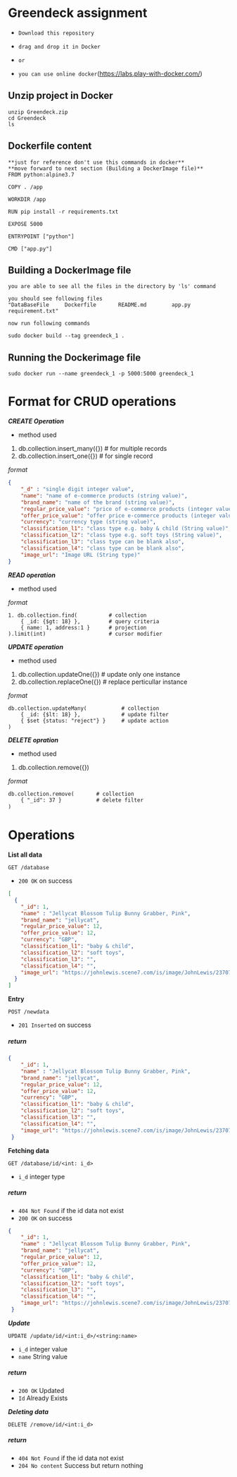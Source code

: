 # Greendeck assignment

- `Download this repository`

- `drag and drop it in Docker`
 
- `or`
 
- `you can use online docker`(https://labs.play-with-docker.com/)

## Unzip project in Docker

```text
unzip Greendeck.zip
cd Greendeck
ls
```

## Dockerfile content

```text
**just for reference don't use this commands in docker**
**move forward to next section (Building a DockerImage file)**
FROM python:alpine3.7

COPY . /app

WORKDIR /app

RUN pip install -r requirements.txt

EXPOSE 5000

ENTRYPOINT ["python"]

CMD ["app.py"]

```

## Building a DockerImage file

```
you are able to see all the files in the directory by 'ls' command

you should see following files
"DataBaseFile     Dockerfile       README.md        app.py           requirement.txt"

now run following commands

sudo docker build --tag greendeck_1 .
```

## Running the Dockerimage file

```
sudo docker run --name greendeck_1 -p 5000:5000 greendeck_1
```

# Format for CRUD operations

***CREATE Operation***
- method used
1. db.collection.insert_many({}) # for multiple records
2. db.collection.insert_one({}) # for single record

*format*
```json
{
    "_d" : "single digit integer value",
    "name": "name of e-commerce products (string value)",
    "brand_name": "name of the brand (string value)",
    "regular_price_value": "price of e-commerce products (integer value)",
    "offer_price_value": "offer price e-commerce products (integer value)",
    "currency": "currency type (string value)",
    "classification_l1": "class type e.g. baby & child (String value)",
    "classification_l2": "class type e.g. soft toys (String value)",
    "classification_l3": "class type can be blank also",
    "classification_l4": "class type can be blank also",
    "image_url": "Image URL (String type)"
}
```



***READ operation***
- method used

*format*
```text
1. db.collection.find(          # collection
    { _id: {$gt: 18} },         # query criteria
    { name: 1, address:1 }      # projection
).limit(int)                    # cursor modifier
```




***UPDATE operation***
- method used
1. db.collection.updateOne({}) # update only one instance
2. db.collection.replaceOne({}) # replace perticullar instance

*format*
```text
db.collection.updateMany(           # collection
    { _id: {$lt: 18} },             # update filter
    { $set {status: "reject"} }     # update action
)
```


***DELETE opration***
- method used
1. db.collection.remove({})

*format*
```txt
db.collection.remove(       # collection
    { "_id": 37 }           # delete filter
)
```
# Operations

**List all data**

`GET /database`
- `200 OK` on success
```json
[
  {
    "_id": 1,
    "name" : "Jellycat Blossom Tulip Bunny Grabber, Pink",
    "brand_name": "jellycat",
    "regular_price_value": 12,
    "offer_price_value": 12,
    "currency": "GBP",
    "classification_l1": "baby & child",
    "classification_l2": "soft toys",
    "classification_l3": "",
    "classification_l4": "",
    "image_url": "https://johnlewis.scene7.com/is/image/JohnLewis/237070760?"
  }
]
``` 

**Entry**

`POST /newdata`
- `201 Inserted` on success

##### return
```json
{
    "_id": 1,
    "name" : "Jellycat Blossom Tulip Bunny Grabber, Pink",
    "brand_name": "jellycat",
    "regular_price_value": 12,
    "offer_price_value": 12,
    "currency": "GBP",
    "classification_l1": "baby & child",
    "classification_l2": "soft toys",
    "classification_l3": "",
    "classification_l4": "",
    "image_url": "https://johnlewis.scene7.com/is/image/JohnLewis/237070760?"
 }
```

**Fetching data**

`GET /database/id/<int: i_d>`
- `i_d` integer type

##### return 
- `404 Not Found` if the id data not exist
- `200 OK` on success
```json
{
    "_id": 1,
    "name" : "Jellycat Blossom Tulip Bunny Grabber, Pink",
    "brand_name": "jellycat",
    "regular_price_value": 12,
    "offer_price_value": 12,
    "currency": "GBP",
    "classification_l1": "baby & child",
    "classification_l2": "soft toys",
    "classification_l3": "",
    "classification_l4": "",
    "image_url": "https://johnlewis.scene7.com/is/image/JohnLewis/237070760?"
 }
```

***Update***

`UPDATE /update/id/<int:i_d>/<string:name>`

- `i_d` integer value
- `name` String value

##### return
- `200 OK` Updated
- `Id` Already Exists


***Deleting data***

`DELETE /remove/id/<int:i_d>`

##### return
- `404 Not Found` if the id data not exist
- `204 No content` Success but return nothing